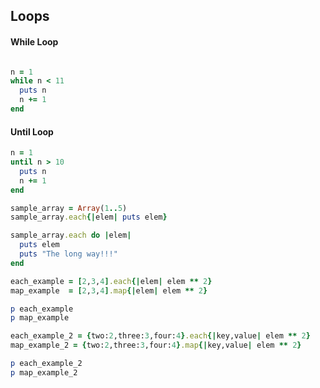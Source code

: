 ## Loops

#### While Loop

```ruby

n = 1
while n < 11
  puts n
  n += 1
end
```

#### Until Loop

```ruby
n = 1
until n > 10
  puts n
  n += 1
end
```

```ruby
sample_array = Array(1..5)
sample_array.each{|elem| puts elem}

sample_array.each do |elem|
  puts elem
  puts "The long way!!!"
end
```

```ruby
each_example = [2,3,4].each{|elem| elem ** 2}
map_example  = [2,3,4].map{|elem| elem ** 2}

p each_example
p map_example

each_example_2 = {two:2,three:3,four:4}.each{|key,value| elem ** 2}
map_example_2 = {two:2,three:3,four:4}.map{|key,value| elem ** 2}

p each_example_2
p map_example_2
```
